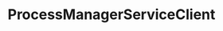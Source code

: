 ---
title: ProcessManagerServiceClient
deprecated: false
hidden: false
metadata:
  robots: index
---